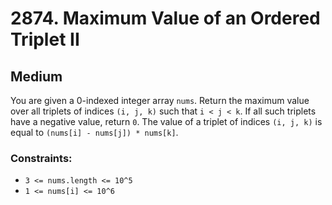 # 2874. Maximum Value of an Ordered Triplet II

## Medium

You are given a 0-indexed integer array `nums`. Return the maximum value over all triplets of indices `(i, j, k)` such
that `i < j < k`. If all such triplets have a negative value, return `0`. The value of a triplet of indices `(i, j, k)`
is equal to `(nums[i] - nums[j]) * nums[k]`.

### Constraints:

- `3 <= nums.length <= 10^5`
- `1 <= nums[i] <= 10^6`

